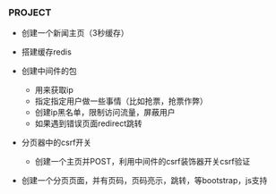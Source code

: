### PROJECT

- 创建一个新闻主页（3秒缓存）

- 搭建缓存redis

- 创建中间件的包

  - 用来获取ip
  - 指定指定用户做一些事情（比如抢票，抢票作弊）
  - 创建ip黑名单，限制访问流量，屏蔽用户
  - 如果遇到错误页面redirect跳转

- 分页器中的csrf开关

  - 创建一个主页并POST，利用中间件的csrf装饰器开关csrf验证

    

- 创建一个分页页面，并有页码，页码亮示，跳转，等bootstrap，js支持